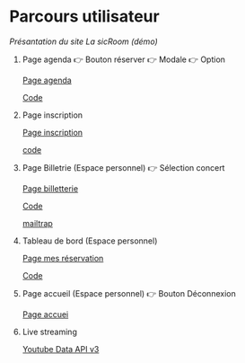 # Parcours utilisateur

*Présantation du site La sicRoom (démo)*

1. Page agenda 👉 Bouton réserver 👉 Modale 👉 Option

    [Page agenda](https://lasicroom.local/agenda)

    [Code](../lasicroom_front/src/pages/agenda.js)

2. Page inscription

    [Page inscription](https://lasicroom.local/inscription)

    [code](../lasicroom_front/src/pages/inscription.js)

3. Page Billetrie (Espace personnel) 👉 Sélection concert 

    [Page billetterie](https://lasicroom.local/billetterie)

    [Code](../lasicroom_front/src/pages/billetterie.js)

    [mailtrap](https://mailtrap.io/inboxes/3967029/messages)

4. Tableau de bord (Espace personnel)

    [Page mes réservation](https://lasicroom.local/dashboard)

    [Code](../lasicroom_front/src/pages/dashboard.js)

5. Page accueil (Espace personnel) 👉 Bouton Déconnexion

    [Page accuei](https://lasicroom.local/accueil_user)

6. Live streaming 

    [Youtube Data API v3](../lasicroom_back/controleurs/live_controleur.js)

